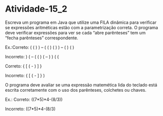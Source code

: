 # Atividade-15_2
Escreva um programa em Java que utilize uma FILA dinâmica para verificar se expressões aritméticas estão com a parametrização correta. O programa deve verificar expressões para ver se cada  “abre parênteses”  tem um “fecha parênteses” correspondente.

Ex.:Correto:  (  (  )  )  –  (  (  ) (  )  )  –  (  )  (  )

Incorreto:  ) (  –  (  (  )  (  –  )  )  (  (

Correto: { [ ( - ) ] }

Incorreto: { [ ( - ] } )

O programa deve avaliar se uma expressão matemética lida do teclado está escrita corretamente com o uso dos parênteses, colchetes ou chaves.

Ex.: Correto: ((7*5)*4-(8/3)) 

Incorreto: ((7*5)*4-(8/3)
